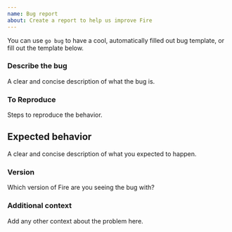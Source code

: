 ```yaml
---
name: Bug report
about: Create a report to help us improve Fire
---
```


You can use `go bug` to have a cool, automatically filled out bug template, or
fill out the template below.

### Describe the bug

A clear and concise description of what the bug is.

### To Reproduce

Steps to reproduce the behavior.

## Expected behavior

A clear and concise description of what you expected to happen.

### Version

Which version of Fire are you seeing the bug with?

### Additional context

Add any other context about the problem here.
